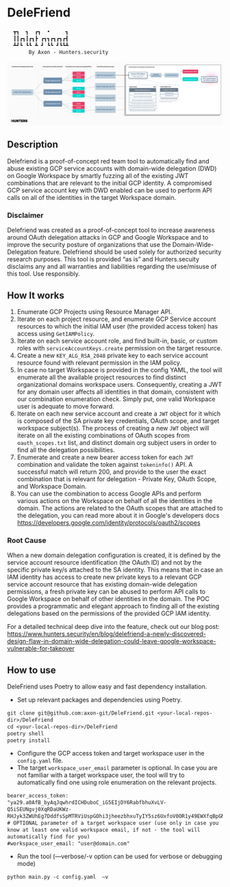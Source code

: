 # DeleFriend
```                                    
  ┳┓  ┓  ┏┓  •     ┓
  ┃┃┏┓┃┏┓┣ ┏┓┓┏┓┏┓┏┫
  ┻┛┗ ┗┗ ┻ ┛ ┗┗ ┛┗┗┻
       By Axon - Hunters.security
```

  ![image text](https://github.com/axon-git/DeleFriend/blob/main/DeleFriend%2022.11%20v2%20concept.jpg)


## Description
Delefriend is a proof-of-concept red team tool to automatically find and abuse existing GCP service accounts with domain-wide delegation (DWD) on Google Workspace by smartly fuzzing all of the existing JWT combinations that are relevant to the initial GCP identity. A compromised GCP service account key with DWD enabled can be used to perform API calls on all of the identities in the target Workspace domain. 

### Disclaimer
Delefriend was created as a proof-of-concept tool to increase awareness around OAuth delegation attacks in GCP and Google Workspace and to improve the security posture of organizations that use the Domain-Wide-Delegation feature. Delefriend should be used solely for authorized security research purposes. This tool is provided “as is” and Hunters.secuity disclaims any and all warranties and liabilities regarding the use/misuse of this tool. Use responsibly.


## <b> How It works </b>
1. Enumerate GCP Projects using Resource Manager API. 
2. Iterate on each project resource, and enumerate GCP Service account resources to which the initial IAM user (the provided access token) has access using `GetIAMPolicy`.
3. Iterate on each service account role, and find built-in, basic, or custom roles with `serviceAccountKeys.create` permission on the target resource. 
4. Create a new `KEY_ALG_RSA_2048` private key to each service account resource found with relevant permission in the IAM policy.
5. In case no target Workspace is provided in the config YAML, the tool will enumerate all the available project resources to find distinct organizational domains workspace users. Consequently, creating a JWT for any domain user affects all identities in that domain, consistent with our combination enumeration check. Simply put, one valid Workspace user is adequate to move forward.
7. Iterate on each new service account and create a `JWT` object for it which is composed of the SA private key credentials, OAuth scope, and target workspace subject(s). The process of creating a new `JWT` object will iterate on all the existing combinations of OAuth scopes from `oauth_scopes.txt` list, and distinct domain org subject users in order to find all the delegation possibilities. 
8. Enumerate and create a new bearer access token for each `JWT` combination and validate the token against `tokeninfo()` API. A successful match will return 200, and provide to the user the exact combination that is relevant for delegation - Private Key, OAuth Scope, and Workspace Domain.
9. You can use the combination to access Google APIs and perform various actions on the Workspace on behalf of all the identities in the domain. The actions are related to the OAuth scopes that are attached to the delegation, you can read more about it in Google's developers docs https://developers.google.com/identity/protocols/oauth2/scopes

### Root Cause
When a new domain delegation configuration is created, it is defined by the service account resource identification (the OAuth ID) and not by the specific private key/s attached to the SA identity. This means that in case an IAM identity has access to create new private keys to a relevant GCP service account resource that has existing domain-wide delegation permissions, a fresh private key can be abused to perform API calls to Google Workspace on behalf of other identities in the domain. The POC provides a programmatic and elegant approach to finding all of the existing delegations based on the permissions of the provided GCP IAM identity. 

For a detailed technical deep dive into the feature, check out our blog post: https://www.hunters.security/en/blog/delefriend-a-newly-discovered-design-flaw-in-domain-wide-delegation-could-leave-google-workspace-vulnerable-for-takeover


## How to use
DeleFriend uses Poetry to allow easy and fast dependency installation. 

- Set up relevant packages and dependencies using Poetry. 
```
git clone git@github.com:axon-git/DeleFriend.git <your-local-repos-dir>/DeleFriend
cd <your-local-repos-dir>/DeleFriend
poetry shell 
poetry install
```

- Configure the GCP access token and target workspace user in the `config.yaml` file.
- The target `workspace_user_email` parameter is optional. In case you are not familiar with a target workspace user, the tool will try to automatically find one using role enumeration on the relevant projects.
```
bearer_access_token: "ya29.a0AfB_byAqJqwhrdICHDuboC_iG5EIjDY6RabfbhuXvLV-Q5iSEUNgvj0XqRDaUKWz-RHJyk3ZWUhEg7DddfsSpMTRViUspGOhi3jheezbhxuTyIY5sz6UxfoV0OR1y49EWXfqBpGMxwg96bBsc9PwCIYHlyql0H7vQl1Ue3b8VGGBaCgYKAR0SARISFQHGX2MiQn..."
# OPTIONAL parameter of a target workspace user (use only in case you know at least one valid workspace email, if not - the tool will automatically find for you)
#workspace_user_email: "user@domain.com"
```
- Run the tool (—verbose/-v option can be used for verbose or debugging mode)
```
python main.py -c config.yaml  —v
```

